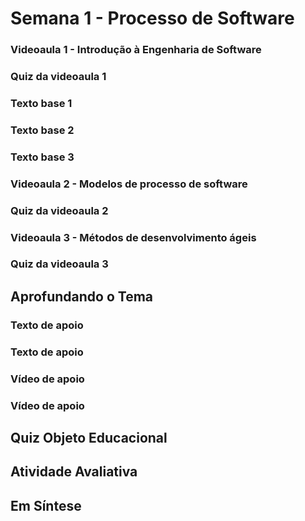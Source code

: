 # Semana 1 - Processo de Software


### Videoaula 1 - Introdução à Engenharia de Software

### Quiz da videoaula 1

### Texto base 1

### Texto base 2

### Texto base 3

### Videoaula 2 - Modelos de processo de software

### Quiz da videoaula 2

### Videoaula 3 - Métodos de desenvolvimento ágeis

### Quiz da videoaula 3


## Aprofundando o Tema
### Texto de apoio
### Texto de apoio
### Vídeo de apoio
### Vídeo de apoio


## Quiz Objeto Educacional

## Atividade Avaliativa

## Em Síntese